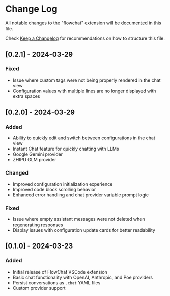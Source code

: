 # Change Log

All notable changes to the "flowchat" extension will be documented in this file.

Check [Keep a Changelog](http://keepachangelog.com/) for recommendations on how to structure this file.

## [0.2.1] - 2024-03-29
### Fixed
- Issue where custom tags were not being properly rendered in the chat view
- Configuration values with multiple lines are no longer displayed with extra spaces

## [0.2.0] - 2024-03-29
### Added
- Ability to quickly edit and switch between configurations in the chat view
- Instant Chat feature for quickly chatting with LLMs
- Google Gemini provider
- ZHIPU GLM provider

### Changed
- Improved configuration initialization experience
- Improved code block scrolling behavior
- Enhanced error handling and chat provider variable prompt logic

### Fixed
- Issue where empty assistant messages were not deleted when regenerating responses
- Display issues with configuration update cards for better readability

## [0.1.0] - 2024-03-23
### Added
- Initial release of FlowChat VSCode extension
- Basic chat functionality with OpenAI, Anthropic, and Poe providers
- Persist conversations as `.chat` YAML files
- Custom provider support
